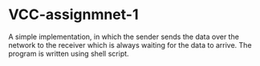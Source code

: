 # VCC-assignmnet-1
A simple implementation, in which the sender sends the data over the network to the receiver which is always waiting for the data to arrive. The program is written using shell script.
